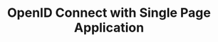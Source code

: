 ---
title: OpenID Connect with Single Page Application
excerpt: OpenID Connect/OAuth code sample (implicit flow) with Okta Authentication JS SDK, Okta Sign In Widget and ASP.NET resource server (API)
github_url: https://github.com/oktadeveloper/okta-oauth-spa-authjs-osw
---
